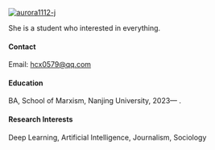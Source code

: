

[![aurora1112-j](https://img.shields.io/badge/aurora1112-j-github-blue?logo=github)](https://github.com/aurora1112-j)

She is a student who interested in everything.

#### Contact

Email: hcx0579@qq.com

#### Education
BA, School of Marxism, Nanjing University, 2023— .

#### Research Interests
Deep Learning, Artificial Intelligence, Journalism, Sociology

